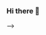 ### Hi there 👋

<!--
**Reaemanz/Reaemanz** is a ✨ _special_ ✨ repository because its `README.md` (this file) appears on your GitHub profile.

# 💫 About Me:
Hi, I'm Reagan Emmanuel Nsubuga [Reaemanz]<br>👋<br>I'm a data scientist with a passion for using data to solve complex problems and drive business growth. I have experience working with a variety of tools and technologies, including R, Python, MySQL, Tableau, machine learning, deep learning, Tensorflow, Python frameworks, web development, and AWS.<br><br>My Expertise<br>Data Science<br>I specialize in using data to generate insights and drive decision-making. I have experience working with large data sets, designing data pipelines, and creating custom models to predict outcomes and identify trends. I am proficient in R and Python and have experience with libraries such as Pandas, NumPy, and Scikit-Learn.<br>Machine Learning & Deep Learning<br>I have experience with both traditional machine learning algorithms as well as deep learning techniques such as neural networks. I am proficient in Tensorflow and have experience using Keras and PyTorch as well. I have experience designing, training, and deploying custom models for various use cases.<br><br>Data Visualization<br>I believe that effective data visualization is key to communicating insights and making data accessible to a wider audience. I am proficient in Tableau and have experience creating interactive dashboards and visualizations that tell a story and drive action.<br><br>Web Development & AWS<br>I have experience with front-end web development using HTML, CSS, and JavaScript, as well as back-end development using Node.js, Flask, and Django. I also have experience working with AWS services such as EC2, S3, and Lambda for machine learning applications.<br><br>My Background<br>I earned my Bachelor's degree in Quantitative Economics from the university of Bejaia and my Master's degree still in Quantitative Economics from the same university. During my studies, I had the opportunity to work on more than a hundred data-driven projects and gain hands-on experience with various tools and technologies. Since then, I have worked as a data scientist for Cevital and Kampala Capital City Authority, where I have honed my skills and gained experience working with a variety of clients and use cases.<br><br>Let's Connect<br>I'm always looking to connect with other data professionals and collaborate on interesting projects. Feel free to reach out to me on twitter,LinkedIn or via my email; nsubugaemmanuel1@gmail.com. I look forward to hearing from you!


## 🌐 Socials:
[![LinkedIn](https://img.shields.io/badge/LinkedIn-%230077B5.svg?logo=linkedin&logoColor=white)](https://linkedin.com/in/https://www.linkedin.com/in/nsubuga-emmanuel-reagan-8482a8151)

# 💻 Tech Stack:
![Markdown](https://img.shields.io/badge/markdown-%23000000.svg?style=for-the-badge&logo=markdown&logoColor=white) ![JavaScript](https://img.shields.io/badge/javascript-%23323330.svg?style=for-the-badge&logo=javascript&logoColor=%23F7DF1E) ![HTML5](https://img.shields.io/badge/html5-%23E34F26.svg?style=for-the-badge&logo=html5&logoColor=white) ![Python](https://img.shields.io/badge/python-3670A0?style=for-the-badge&logo=python&logoColor=ffdd54) ![R](https://img.shields.io/badge/r-%23276DC3.svg?style=for-the-badge&logo=r&logoColor=white) ![CSS3](https://img.shields.io/badge/css3-%231572B6.svg?style=for-the-badge&logo=css3&logoColor=white) ![AWS](https://img.shields.io/badge/AWS-%23FF9900.svg?style=for-the-badge&logo=amazon-aws&logoColor=white) ![Django](https://img.shields.io/badge/django-%23092E20.svg?style=for-the-badge&logo=django&logoColor=white) ![Flask](https://img.shields.io/badge/flask-%23000.svg?style=for-the-badge&logo=flask&logoColor=white) ![MongoDB](https://img.shields.io/badge/MongoDB-%234ea94b.svg?style=for-the-badge&logo=mongodb&logoColor=white) ![MySQL](https://img.shields.io/badge/mysql-%2300f.svg?style=for-the-badge&logo=mysql&logoColor=white) ![SQLite](https://img.shields.io/badge/sqlite-%2307405e.svg?style=for-the-badge&logo=sqlite&logoColor=white) ![Keras](https://img.shields.io/badge/Keras-%23D00000.svg?style=for-the-badge&logo=Keras&logoColor=white) ![Plotly](https://img.shields.io/badge/Plotly-%233F4F75.svg?style=for-the-badge&logo=plotly&logoColor=white) ![Pandas](https://img.shields.io/badge/pandas-%23150458.svg?style=for-the-badge&logo=pandas&logoColor=white) ![scikit-learn](https://img.shields.io/badge/scikit--learn-%23F7931E.svg?style=for-the-badge&logo=scikit-learn&logoColor=white) ![TensorFlow](https://img.shields.io/badge/TensorFlow-%23FF6F00.svg?style=for-the-badge&logo=TensorFlow&logoColor=white) ![SciPy](https://img.shields.io/badge/SciPy-%230C55A5.svg?style=for-the-badge&logo=scipy&logoColor=%white) ![NumPy](https://img.shields.io/badge/numpy-%23013243.svg?style=for-the-badge&logo=numpy&logoColor=white) ![PyTorch](https://img.shields.io/badge/PyTorch-%23EE4C2C.svg?style=for-the-badge&logo=PyTorch&logoColor=white) ![Kubernetes](https://img.shields.io/badge/kubernetes-%23326ce5.svg?style=for-the-badge&logo=kubernetes&logoColor=white)
# 📊 GitHub Stats:
![](https://github-readme-stats.vercel.app/api?username=Reaemanz&theme=dark&hide_border=false&include_all_commits=false&count_private=false)<br/>
![](https://github-readme-streak-stats.herokuapp.com/?user=Reaemanz&theme=dark&hide_border=false)<br/>
![](https://github-readme-stats.vercel.app/api/top-langs/?username=Reaemanz&theme=dark&hide_border=false&include_all_commits=false&count_private=false&layout=compact)

## 🏆 GitHub Trophies
![](https://github-profile-trophy.vercel.app/?username=Reaemanz&theme=radical&no-frame=false&no-bg=true&margin-w=4)

### ✍️ Random Dev Quote
![](https://quotes-github-readme.vercel.app/api?type=horizontal&theme=radical)

### 😂 Random Dev Meme
<img src="https://rm.up.railway.app/" width="512px"/>

---
[![](https://visitcount.itsvg.in/api?id=Reaemanz&icon=0&color=0)](https://visitcount.itsvg.in)

<!-- Proudly created with GPRM ( https://gprm.itsvg.in ) -->
-->
